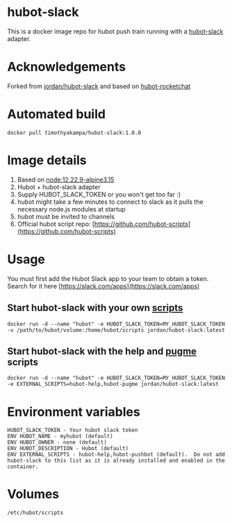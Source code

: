 hubot-slack
==============

This is a docker image repo for hubot push train running with a [hubot-slack](https://github.com/slackhq/hubot-slack) adapter.

# Acknowledgements

Forked from [jordan/hubot-slack](https://github.com/jjethwa/hubot-slack) and based on [hubot-rocketchat](https://github.com/RocketChat/hubot-rocketchat) 

# Automated build

```
docker pull timothyakampa/hubot-slack:1.0.0
```

# Image details

1. Based on [node:12.22.9-alpine3.15](https://hub.docker.com/_/node/)
1. Hubot + hubot-slack adapter
1. Supply HUBOT_SLACK_TOKEN or you won't get too far :)
1. hubot might take a few minutes to connect to slack as it pulls the necessary node.js modules at startup
1. hubot must be invited to channels
1. Official hubot script repo: [https://github.com/hubot-scripts](https://github.com/hubot-scripts)

# Usage

You must first add the Hubot Slack app to your team to obtain a token.  Search for it here [https://slack.com/apps](https://slack.com/apps)

## Start hubot-slack with your own [scripts](https://github.com/github/hubot/blob/master/docs/scripting.md)
```
docker run -d --name "hubot" -e HUBOT_SLACK_TOKEN=MY_HUBOT_SLACK_TOKEN -v /path/to/hubot/volume:/home/hubot/scripts jordan/hubot-slack:latest
```

## Start hubot-slack with the help and [pugme](https://github.com/hubot-scripts/hubot-pugme) scripts
```
docker run -d --name "hubot" -e HUBOT_SLACK_TOKEN=MY_HUBOT_SLACK_TOKEN -e EXTERNAL_SCRIPTS=hubot-help,hubot-pugme jordan/hubot-slack:latest
```

# Environment variables
```
HUBOT_SLACK_TOKEN - Your hubot slack token
ENV HUBOT_NAME - myhubot (default)
ENV HUBOT_OWNER - none (default)
ENV HUBOT_DESCRIPTION - Hubot (default)
ENV EXTERNAL_SCRIPTS - hubot-help,hubot-pushbot (default).  Do not add hubot-slack to this list as it is already installed and enabled in the container.
```

# Volumes
```
/etc/hubot/scripts
```
